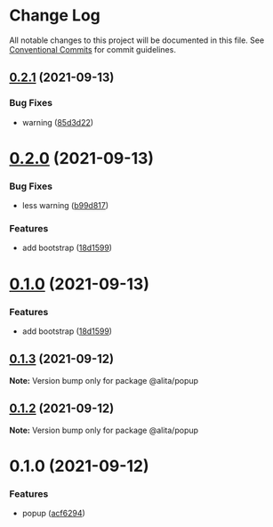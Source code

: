 # Change Log

All notable changes to this project will be documented in this file.
See [Conventional Commits](https://conventionalcommits.org) for commit guidelines.

## [0.2.1](https://github.com/alitajs/components/compare/@alita/popup@0.2.0...@alita/popup@0.2.1) (2021-09-13)


### Bug Fixes

* warning ([85d3d22](https://github.com/alitajs/components/commit/85d3d22cd4209221c7a913d778dbe7e0089ff9f0))





# [0.2.0](https://github.com/alitajs/components/compare/@alita/popup@0.0.5...@alita/popup@0.2.0) (2021-09-13)


### Bug Fixes

* less warning ([b99d817](https://github.com/alitajs/components/commit/b99d817040b2738ed4eb6346732d02a1f876f7f2))


### Features

* add bootstrap ([18d1599](https://github.com/alitajs/components/commit/18d1599f104ba819d9e4aeafce08b999ee3f278b))





# [0.1.0](https://github.com/alitajs/components/compare/@alita/popup@0.0.5...@alita/popup@0.1.0) (2021-09-13)


### Features

* add bootstrap ([18d1599](https://github.com/alitajs/components/commit/18d1599f104ba819d9e4aeafce08b999ee3f278b))





## [0.1.3](https://github.com/alitajs/components/compare/@alita/popup@0.1.2...@alita/popup@0.1.3) (2021-09-12)

**Note:** Version bump only for package @alita/popup





## [0.1.2](https://github.com/alitajs/components/compare/@alita/popup@0.1.0...@alita/popup@0.1.2) (2021-09-12)

**Note:** Version bump only for package @alita/popup





# 0.1.0 (2021-09-12)


### Features

* popup ([acf6294](https://github.com/alitajs/components/commit/acf6294f407f97394be35f184189474648dd1a87))
